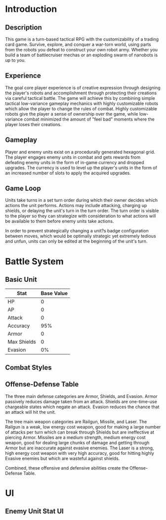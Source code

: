 # Introduction

## Description

This game is a turn-based tactical RPG with the customizability of a trading card game. Survive, explore, and conquer a war-torn world, using parts from the robots you defeat to construct your own robot army. Whether you build a team of battlecruiser mechas or an exploding swarm of nanobots is up to you.

## Experience

The goal core player experience is of creative expression through designing the player's robots and accomplishment through protecting their creations via careful tactical battle. The game will achieve this by combining simple tactical low-variance gameplay mechanics with highly customizable robots which allow the player to change the rules of combat. Highly customizable robots give the player a sense of ownership over the game, while low-variance combat minimized the amount of "feel bad" moments where the player loses their creations.

## Gameplay

Player and enemy units exist on a procedurally generated hexagonal grid. The player engages enemy units in combat and gets rewards from defeating enemy units in the form of in-game currency and dropped upgrades. The currency is used to level up the player's units in the form of an increased number of slots to apply the acquired upgrades.

## Game Loop

Units take turns in a set turn order during which their owner decides which actions the unit performs. Actions may include attacking, charging up shields, or delaying the unit's turn in the turn order. The turn order is visible to the player so they can strategize with consideration to what actions will be available to them before enemy units take actions.

In order to prevent strategically changing a unit?s badge configuration between moves, which would be optimally strategic yet extremely tedious and unfun, units can only be edited at the beginning of the unit's turn.

# Battle System

## Basic Unit


| Stat         | Base Value |
|--------------|------------|
| HP           | 0          |
| AP           | 0          |
| Attack       | 0          |
| Accuracy     | 95%        |
| Armor        | 0          |
| Max Shields  | 0          |
| Evasion      | 0%         |


## Combat Styles


## Offense-Defense Table

The three main defense categories are Armor, Shields, and Evasion. Armor passively reduces damage taken from an attack. Shields are one-time-use chargeable states which negate an attack. Evasion reduces the chance that an attack will hit the unit.

The tree main weapon categories are Railgun, Missile, and Laser. The Railgun is a weak, low energy cost weapon, good for making a large number of attacks per turn which can break through Shields but are ineffective at piercing Armor. Missiles are a medium strength, medium energy cost weapon, good for dealing large chunks of damage and getting through Armor but are inaccurate against evasive enemies. The Laser is a strong, high energy cost weapon with very high accuracy, good for hitting highly Evasive enemies but which are wasteful against shields.

Combined, these offensive and defensive abilities create the Offense-Defense Table.

# UI

## Enemy Unit Stat UI


